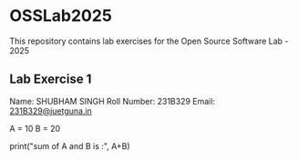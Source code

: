 # OSSLab2025
This repository contains lab exercises for the Open Source Software Lab - 2025

## Lab Exercise 1
Name: SHUBHAM SINGH
Roll Number: 231B329
Email: 231B329@juetguna.in

A = 10
B = 20

print("sum of A and B is :", A+B)